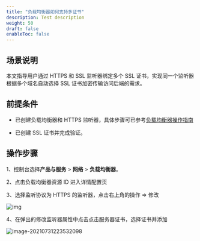 ```yaml
---
title: "负载均衡器如何支持多证书"
description: Test description
weight: 50
draft: false
enableToc: false
---
```


## 场景说明

本文指导用户通过 HTTPS 和 SSL 监听器绑定多个 SSL 证书，实现同一个监听器根据多个域名自动选择 SSL 证书加密传输访问后端的需求。

## 前提条件

* 已创建负载均衡器和 HTTPS 监听器，具体步骤可已参考[负载均衡器操作指南](../../manual/lb_user_guide/)

* 已创建 SSL 证书并完成验证。

## 操作步骤

1、控制台选择**产品与服务** > **网络** > **负载均衡器**。

2、点击负载均衡器资源 ID 进入详情配置页

3、选择监听协议为 HTTPS 的监听器，点击右上角的操作 => 修改

![img](../../_images/lb_bind_multi_cert.assets/image-20210731223446774.png?lastModify=1627742129)

4、在弹出的修改监听器属性中点击点击服务器证书，选择证书并添加

![image-20210731223532098](../../_images/lb_bind_multi_cert.assets/image-20210731223532098.png)